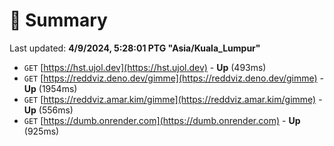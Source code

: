# 📖 Summary
Last updated: **4/9/2024, 5:28:01 PTG "Asia/Kuala_Lumpur"**

- `GET` [https://hst.ujol.dev](https://hst.ujol.dev) - **Up** (493ms)
- `GET` [https://reddviz.deno.dev/gimme](https://reddviz.deno.dev/gimme) - **Up** (1954ms)
- `GET` [https://reddviz.amar.kim/gimme](https://reddviz.amar.kim/gimme) - **Up** (556ms)
- `GET` [https://dumb.onrender.com](https://dumb.onrender.com) - **Up** (925ms)
